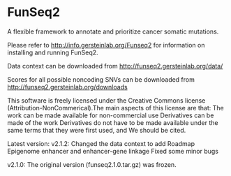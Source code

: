 FunSeq2
=======
A flexible framework to annotate and prioritize cancer somatic mutations.

Please refer to http://info.gersteinlab.org/Funseq2 for information on installing and running FunSeq2.

Data context can be downloaded from http://funseq2.gersteinlab.org/data/

Scores for all possible noncoding SNVs can be downloaded from http://funseq2.gersteinlab.org/downloads

This software is freely licensed under the Creative Commons license (Attribution-NonCommerical).The main aspects of this license are that: The work can be made available for non-commercial use Derivatives can be made of the work Derivatives do not have to be made available under the same terms that they were first used, and We should be cited.

Latest version:
v2.1.2:
Changed the data context to add  Roadmap Epigenome enhancer and enhancer-gene linkage
Fixed some minor bugs

v2.1.0:
The original version (funseq2.1.0.tar.gz) was frozen.







